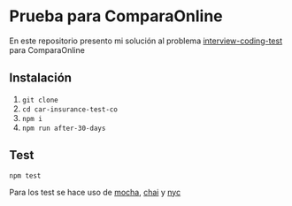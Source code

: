 # Prueba para ComparaOnline

En este repositorio presento mi solución al problema [interview-coding-test](https://github.com/comparaonline/interview-coding-test) para ComparaOnline

## Instalación

 1. `git clone`
 2. `cd car-insurance-test-co`
 3. `npm i`
 4. `npm run after-30-days`

## Test

    npm test
Para los test se hace uso de [mocha](https://www.npmjs.com/package/mocha), [chai](https://www.npmjs.com/package/chai) y [nyc](https://www.npmjs.com/package/nyc)
